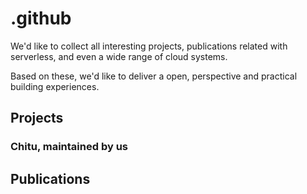 # .github
We'd like to collect all interesting projects, publications related with serverless, and even a wide range of cloud systems.

Based on these, we'd like to deliver a open, perspective and practical building experiences.

## Projects
### Chitu, maintained by us


## Publications
